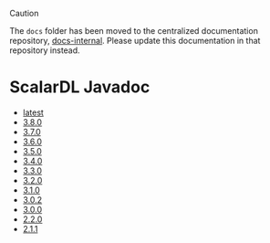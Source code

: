 > [!CAUTION]
> 
> The `docs` folder has been moved to the centralized documentation repository, [docs-internal](https://github.com/scalar-labs/docs-internal). Please update this documentation in that repository instead.

# ScalarDL Javadoc

* [latest](./latest/index.md)
* [3.8.0](./3.8.0/index.md)
* [3.7.0](./3.7.0/index.md)
* [3.6.0](./3.6.0/index.md)
* [3.5.0](./3.5.0/index.md)
* [3.4.0](./3.4.0/index.md)
* [3.3.0](./3.3.0/index.md)
* [3.2.0](./3.2.0/index.md)
* [3.1.0](./3.1.0/index.md)
* [3.0.2](./3.0.2/index.md)
* [3.0.0](./3.0.0/index.md)
* [2.2.0](./2.2.0/index.md)
* [2.1.1](./2.1.1/index.md)
